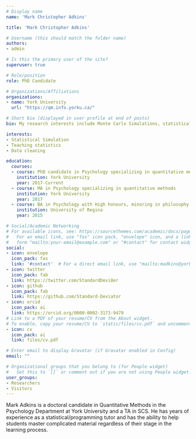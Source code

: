 ```yaml
---
# Display name
name: 'Mark Christopher Adkins'

title: 'Mark Christopher Adkins'

# Username (this should match the folder name)
authors:
- admin

# Is this the primary user of the site?
superuser: true

# Role/position
role: PhD Candidate

# Organizations/Affiliations
organizations:
- name: York University
  url: "https://qm.info.yorku.ca/"

# Short bio (displayed in user profile at end of posts)
bio: My research interests include Monte Carlo Simulations, statistical consulting, and statistical pedagogy.

interests:
- Statistical Simulation
- Teaching statistics
- Data cleaning

education:
  courses:
  - course: PhD candidate in Psychology specializing in quantitative methods
    institution: York University
    year: 2017-Current
  - course: MA in Psychology specializing in quantitative methods
    institution: York University
    year: 2017
  - course: BA in Psychology with High honours, minoring in philosophy and computer science
    institution: University of Regina
    year: 2015

# Social/Academic Networking
# For available icons, see: https://sourcethemes.com/academic/docs/page-builder/#icons
#   For an email link, use "fas" icon pack, "envelope" icon, and a link in the
#   form "mailto:your-email@example.com" or "#contact" for contact widget.
social:
- icon: envelope
  icon_pack: fas
  link: '#contact'  # For a direct email link, use "mailto:madkins@yorku.ca".
- icon: twitter
  icon_pack: fab
  link: https://twitter.com/StandardDevi8er
- icon: github
  icon_pack: fab
  link: https://github.com/Standard-Deviator
- icon: orcid
  icon_pack: ai
  link: https://orcid.org/0000-0002-3173-9479
# Link to a PDF of your resume/CV from the About widget.
# To enable, copy your resume/CV to `static/files/cv.pdf` and uncomment the lines below.
- icon: cv
  icon_pack: ai
  link: files/cv.pdf

# Enter email to display Gravatar (if Gravatar enabled in Config)
email: ""

# Organizational groups that you belong to (for People widget)
#   Set this to `[]` or comment out if you are not using People widget.
user_groups:
- Researchers
- Visitors
---
```


Mark Adkins is a doctoral candidate in Quantitative Methods in the Psychology Department at York University and a TA in SCS. He has years of experience as a statistical/programming tutor and has the ability to help students master complicated material regardless of their stage in the learning process.
